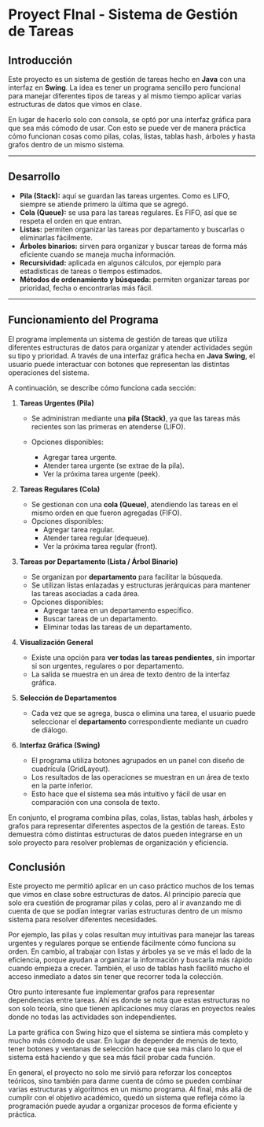 # Proyect FInal - Sistema de Gestión de Tareas

## Introducción

Este proyecto es un sistema de gestión de tareas hecho en **Java** con una interfaz en **Swing**. La idea es tener un programa sencillo pero funcional para manejar diferentes tipos de tareas y al mismo tiempo aplicar varias estructuras de datos que vimos en clase.

En lugar de hacerlo solo con consola, se optó por una interfaz gráfica para que sea más cómodo de usar. Con esto se puede ver de manera práctica cómo funcionan cosas como pilas, colas, listas, tablas hash, árboles y hasta grafos dentro de un mismo sistema.

---

## Desarrollo

* **Pila (Stack):** aquí se guardan las tareas urgentes. Como es LIFO, siempre se atiende primero la última que se agregó.
* **Cola (Queue):** se usa para las tareas regulares. Es FIFO, así que se respeta el orden en que entran.
* **Listas:** permiten organizar las tareas por departamento y buscarlas o eliminarlas fácilmente.
* **Árboles binarios:** sirven para organizar y buscar tareas de forma más eficiente cuando se maneja mucha información.
* **Recursividad:** aplicada en algunos cálculos, por ejemplo para estadísticas de tareas o tiempos estimados.
* **Métodos de ordenamiento y búsqueda:** permiten organizar tareas por prioridad, fecha o encontrarlas más fácil.

---

## Funcionamiento del Programa

El programa implementa un sistema de gestión de tareas que utiliza diferentes estructuras de datos para organizar y atender actividades según su tipo y prioridad. A través de una interfaz gráfica hecha en **Java Swing**, el usuario puede interactuar con botones que representan las distintas operaciones del sistema.

A continuación, se describe cómo funciona cada sección:

1. **Tareas Urgentes (Pila)**

    * Se administran mediante una **pila (Stack)**, ya que las tareas más recientes son las primeras en atenderse (LIFO).
    * Opciones disponibles:

        * Agregar tarea urgente.
        * Atender tarea urgente (se extrae de la pila).
        * Ver la próxima tarea urgente (peek).

2. **Tareas Regulares (Cola)**
    * Se gestionan con una **cola (Queue)**, atendiendo las tareas en el mismo orden en que fueron agregadas (FIFO).
    * Opciones disponibles:
        * Agregar tarea regular.
        * Atender tarea regular (dequeue).
        * Ver la próxima tarea regular (front).

3. **Tareas por Departamento (Lista / Árbol Binario)**

    * Se organizan por **departamento** para facilitar la búsqueda.
    * Se utilizan listas enlazadas y estructuras jerárquicas para mantener las tareas asociadas a cada área.
    * Opciones disponibles:
        * Agregar tarea en un departamento específico.
        * Buscar tareas de un departamento.
        * Eliminar todas las tareas de un departamento.

4. **Visualización General**
    * Existe una opción para **ver todas las tareas pendientes**, sin importar si son urgentes, regulares o por departamento.
    * La salida se muestra en un área de texto dentro de la interfaz gráfica.

5. **Selección de Departamentos**
    * Cada vez que se agrega, busca o elimina una tarea, el usuario puede seleccionar el **departamento** correspondiente mediante un cuadro de diálogo.

6. **Interfaz Gráfica (Swing)**
    * El programa utiliza botones agrupados en un panel con diseño de cuadrícula (GridLayout).
    * Los resultados de las operaciones se muestran en un área de texto en la parte inferior.
    * Esto hace que el sistema sea más intuitivo y fácil de usar en comparación con una consola de texto.

En conjunto, el programa combina pilas, colas, listas, tablas hash, árboles y grafos para representar diferentes aspectos de la gestión de tareas. Esto demuestra cómo distintas estructuras de datos pueden integrarse en un solo proyecto para resolver problemas de organización y eficiencia.

## Conclusión
Este proyecto me permitió aplicar en un caso práctico muchos de los temas que vimos en clase sobre estructuras de datos. Al principio parecía que solo era cuestión de programar pilas y colas, pero al ir avanzando me di cuenta de que se podían integrar varias estructuras dentro de un mismo sistema para resolver diferentes necesidades.

Por ejemplo, las pilas y colas resultan muy intuitivas para manejar las tareas urgentes y regulares porque se entiende fácilmente cómo funciona su orden. En cambio, al trabajar con listas y árboles ya se ve más el lado de la eficiencia, porque ayudan a organizar la información y buscarla más rápido cuando empieza a crecer. También, el uso de tablas hash facilitó mucho el acceso inmediato a datos sin tener que recorrer toda la colección.

Otro punto interesante fue implementar grafos para representar dependencias entre tareas. Ahí es donde se nota que estas estructuras no son solo teoría, sino que tienen aplicaciones muy claras en proyectos reales donde no todas las actividades son independientes.

La parte gráfica con Swing hizo que el sistema se sintiera más completo y mucho más cómodo de usar. En lugar de depender de menús de texto, tener botones y ventanas de selección hace que sea más claro lo que el sistema está haciendo y que sea más fácil probar cada función.

En general, el proyecto no solo me sirvió para reforzar los conceptos teóricos, sino también para darme cuenta de cómo se pueden combinar varias estructuras y algoritmos en un mismo programa. Al final, más allá de cumplir con el objetivo académico, quedó un sistema que refleja cómo la programación puede ayudar a organizar procesos de forma eficiente y práctica.